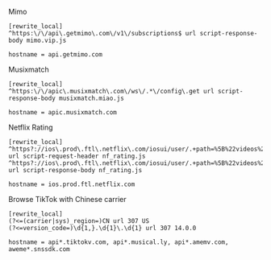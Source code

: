 Mimo

    [rewrite_local]
    ^https:\/\/api\.getmimo\.com\/v1\/subscriptions$ url script-response-body mimo.vip.js
    
    hostname = api.getmimo.com

Musixmatch

    [rewrite_local]
	^https:\/\/apic\.musixmatch\.com\/ws\/.*\/config\.get url script-response-body musixmatch.miao.js
	
	hostname = apic.musixmatch.com
    
Netflix Rating

    [rewrite_local]
    ^https?://ios\.prod\.ftl\.netflix\.com/iosui/user/.+path=%5B%22videos%22%2C%\d+%22%2C%22summary%22%5D url script-request-header nf_rating.js
    ^https?://ios\.prod\.ftl\.netflix\.com/iosui/user/.+path=%5B%22videos%22%2C%\d+%22%2C%22summary%22%5D url script-response-body nf_rating.js
    
    hostname = ios.prod.ftl.netflix.com

Browse TikTok with Chinese carrier

    [rewrite_local]
    (?<=(carrier|sys)_region=)CN url 307 US
    (?<=version_code=)\d{1,}.\d{1}\.\d{1} url 307 14.0.0
    
    hostname = api*.tiktokv.com, api*.musical.ly, api*.amemv.com, aweme*.snssdk.com